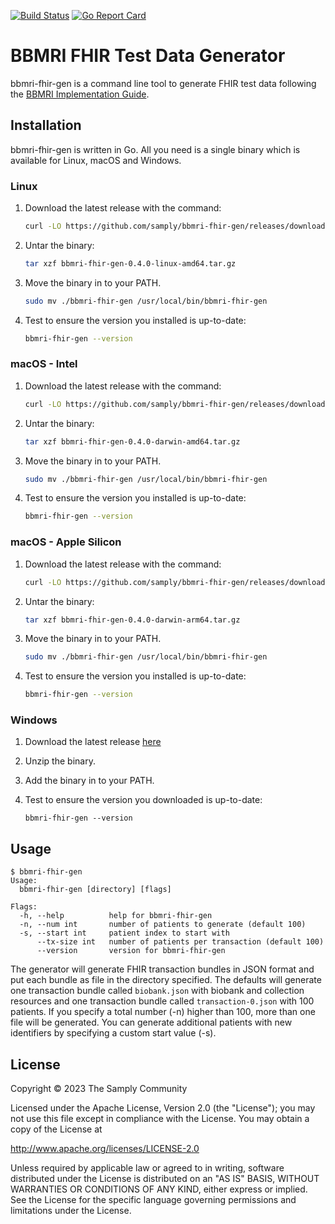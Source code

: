 [![Build Status](https://travis-ci.org/samply/bbmri-fhir-gen.svg?branch=master)](https://travis-ci.org/samply/bbmri-fhir-gen)
[![Go Report Card](https://goreportcard.com/badge/github.com/samply/bbmri-fhir-gen)](https://goreportcard.com/report/github.com/samply/bbmri-fhir-gen)

# BBMRI FHIR Test Data Generator

bbmri-fhir-gen is a command line tool to generate FHIR test data following the [BBMRI Implementation Guide][1].

## Installation

bbmri-fhir-gen is written in Go. All you need is a single binary which is available for Linux, macOS and Windows.

### Linux

1. Download the latest release with the command:

   ```bash
   curl -LO https://github.com/samply/bbmri-fhir-gen/releases/download/v0.4.0/bbmri-fhir-gen-0.4.0-linux-amd64.tar.gz
   ```

1. Untar the binary:

   ```bash
   tar xzf bbmri-fhir-gen-0.4.0-linux-amd64.tar.gz
   ```
   
1. Move the binary in to your PATH.

   ```bash
   sudo mv ./bbmri-fhir-gen /usr/local/bin/bbmri-fhir-gen
   ```

1. Test to ensure the version you installed is up-to-date:

   ```bash
   bbmri-fhir-gen --version
   ```

### macOS - Intel

1. Download the latest release with the command:

   ```bash
   curl -LO https://github.com/samply/bbmri-fhir-gen/releases/download/v0.4.0/bbmri-fhir-gen-0.4.0-darwin-amd64.tar.gz
   ```

1. Untar the binary:

   ```bash
   tar xzf bbmri-fhir-gen-0.4.0-darwin-amd64.tar.gz
   ```
   
1. Move the binary in to your PATH.

   ```bash
   sudo mv ./bbmri-fhir-gen /usr/local/bin/bbmri-fhir-gen
   ```

1. Test to ensure the version you installed is up-to-date:

   ```bash
   bbmri-fhir-gen --version
   ```

### macOS - Apple Silicon

1. Download the latest release with the command:

   ```bash
   curl -LO https://github.com/samply/bbmri-fhir-gen/releases/download/v0.4.0/bbmri-fhir-gen-0.4.0-darwin-arm64.tar.gz
   ```

1. Untar the binary:

   ```bash
   tar xzf bbmri-fhir-gen-0.4.0-darwin-arm64.tar.gz
   ```
   
1. Move the binary in to your PATH.

   ```bash
   sudo mv ./bbmri-fhir-gen /usr/local/bin/bbmri-fhir-gen
   ```

1. Test to ensure the version you installed is up-to-date:

   ```bash
   bbmri-fhir-gen --version
   ```

### Windows

1. Download the latest release [here][2]

1. Unzip the binary.

1. Add the binary in to your PATH.

1. Test to ensure the version you downloaded is up-to-date:

   ```
   bbmri-fhir-gen --version
   ```
   
## Usage

```
$ bbmri-fhir-gen
Usage:
  bbmri-fhir-gen [directory] [flags]

Flags:
  -h, --help          help for bbmri-fhir-gen
  -n, --num int       number of patients to generate (default 100)
  -s, --start int     patient index to start with
      --tx-size int   number of patients per transaction (default 100)
      --version       version for bbmri-fhir-gen
```

The generator will generate FHIR transaction bundles in JSON format and put each bundle as file in the directory specified. The defaults will generate one transaction bundle called `biobank.json` with biobank and collection resources and one transaction bundle called `transaction-0.json` with 100 patients. If you specify a total number (-n) higher than 100, more than one file will be generated. You can generate additional patients with new identifiers by specifying a custom start value (-s).

## License

Copyright © 2023 The Samply Community

Licensed under the Apache License, Version 2.0 (the "License"); you may not use this file except in compliance with the License. You may obtain a copy of the License at

http://www.apache.org/licenses/LICENSE-2.0

Unless required by applicable law or agreed to in writing, software distributed under the License is distributed on an "AS IS" BASIS, WITHOUT WARRANTIES OR CONDITIONS OF ANY KIND, either express or implied. See the License for the specific language governing permissions and limitations under the License.

[1]: <https://github.com/samply/bbmri-fhir-ig>
[2]: <https://github.com/samply/bbmri-fhir-gen/releases/download/v0.4.0/bbmri-fhir-gen-0.4.0-windows-amd64.zip>

